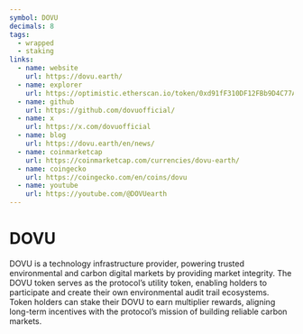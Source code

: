 ```yaml
---
symbol: DOVU
decimals: 8
tags:
  - wrapped
  - staking
links:
  - name: website
    url: https://dovu.earth/
  - name: explorer
    url: https://optimistic.etherscan.io/token/0xd91fF310DF12FBb9D4C77A55BeDa0367e2244Ca6
  - name: github
    url: https://github.com/dovuofficial/
  - name: x
    url: https://x.com/dovuofficial
  - name: blog
    url: https://dovu.earth/en/news/
  - name: coinmarketcap
    url: https://coinmarketcap.com/currencies/dovu-earth/
  - name: coingecko
    url: https://coingecko.com/en/coins/dovu
  - name: youtube
    url: https://youtube.com/@DOVUearth
---
```


# DOVU

DOVU is a technology infrastructure provider, powering trusted environmental and carbon digital markets by providing market integrity. The DOVU token serves as the protocol’s utility token, enabling holders to participate and create their own environmental audit trail ecosystems. Token holders can stake their DOVU to earn multiplier rewards, aligning long-term incentives with the protocol’s mission of building reliable carbon markets.
